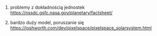 

1. problemy z dokładnością jednostek
   https://nssdc.gsfc.nasa.gov/planetary/factsheet/

2. bardzo duży model, poruszanie się
   https://joshworth.com/dev/pixelspace/pixelspace_solarsystem.html